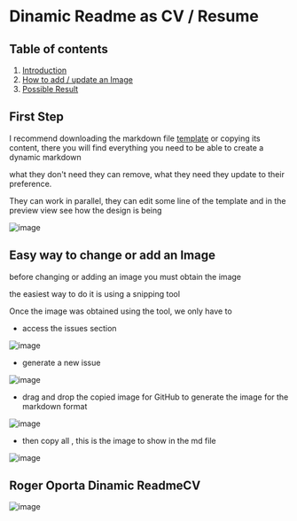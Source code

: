 # Dinamic Readme as CV / Resume

## Table of contents

1. [Introduction](#introduction)
2. [How to add / update an Image](#paragraph1)
3. [Possible Result](#paragraph2)

## First Step <a name="introduction"></a>
I recommend downloading the markdown file [template](https://github.com/rogeralbp/dinamic-readmecv/blob/master/template.md) or copying its content, there you will find everything you need to be able to create a dynamic markdown

what they don't need they can remove, what they need they update to their preference.

They can work in parallel, they can edit some line of the template and in the preview view see how the design is being

![image](https://user-images.githubusercontent.com/31899798/133946579-a0ff7217-3d2e-4d8a-a8a9-3b8f58c20c30.png)



## Easy way to change or add an Image <a name="paragraph1"></a>

before changing or adding an image you must obtain the image

the easiest way to do it is using a snipping tool

Once the image was obtained using the tool, we only have to
- access the issues section

![image](https://user-images.githubusercontent.com/31899798/133947746-fa05cc91-86aa-41a5-96de-c3ad7dd52804.png)


- generate a new issue

![image](https://user-images.githubusercontent.com/31899798/133947778-85c236d8-33a4-4292-ae47-5193b335f6da.png)

- drag and drop the copied image for GitHub to generate the image for the markdown format

![image](https://user-images.githubusercontent.com/31899798/133947794-86fb77c9-61a7-42f1-a912-8c6da3fbfb50.png)


- then copy all , this is the image to show in the md file

![image](https://user-images.githubusercontent.com/31899798/133947825-2bf020f6-af0f-40a1-bbef-98ab7b3eca0b.png)






## Roger Oporta Dinamic ReadmeCV <a name="paragraph2"></a>

![image](https://user-images.githubusercontent.com/31899798/133946289-426d7d76-77a4-4792-b870-2bbd139a5147.png)
